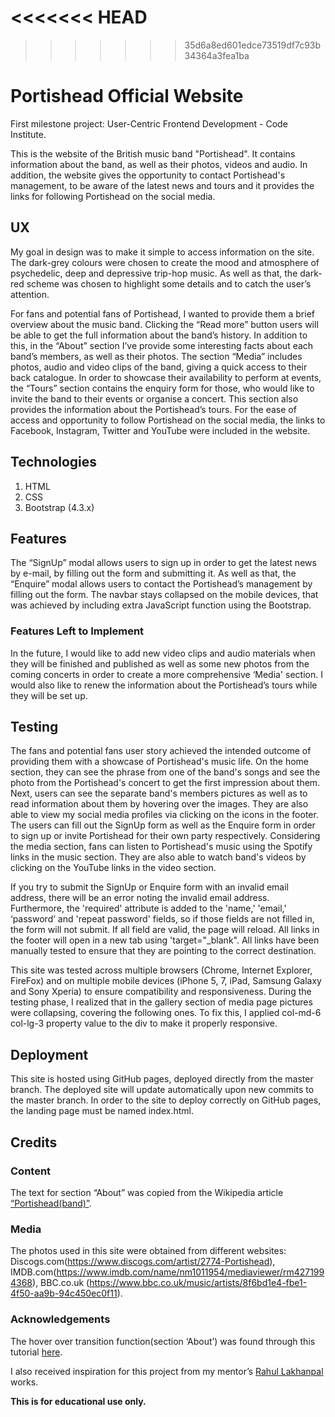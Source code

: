 <<<<<<< HEAD
=======

>>>>>>> 35d6a8ed601edce73519df7c93b34364a3fea1ba
# Portishead Official Website
First milestone project: User-Centric Frontend Development - Code Institute.

This is the website of the British music band "Portishead". It contains information about the band, as well as their photos, videos and audio.
In addition, the website gives the opportunity to contact Portishead's management, to be aware of the latest news and tours and it provides the links for following Portishead on the social media.

## UX
My goal in design was to make it simple to access information on the site. The dark-grey colours were chosen to create the mood and atmosphere of psychedelic, deep and depressive trip-hop music. As well as that, the dark-red scheme was chosen to highlight some details and to catch the user’s attention. 

For fans and potential fans of Portishead, I wanted to provide them a brief overview about the music band. Clicking the “Read more” button users will be able to get the full information about the band’s history. In addition to this, in the “About” section I’ve provide some interesting facts about each band’s members, as well as their photos. The section “Media” includes photos, audio and video clips of the band, giving a quick access to their back catalogue. In order to showcase their availability to perform at events, the “Tours” section contains the enquiry form for those, who would like to invite the band to their events or organise a concert. This section also provides the information about the Portishead’s tours. For the ease of access and opportunity to follow Portishead on the social media, the links to Facebook, Instagram, Twitter and YouTube were included in the website.

## Technologies
1.	HTML
2.	CSS
3.	Bootstrap (4.3.x)

## Features
The “SignUp” modal allows users to sign up in order to get the latest news by e-mail, by filling out the form and submitting it. As well as that, the “Enquire” modal allows users to contact the Portishead’s management by filling out the form.
The navbar stays collapsed on the mobile devices, that was achieved by including extra JavaScript function using the Bootstrap.

### Features Left to Implement
In the future, I would like to add new video clips and audio materials when they will be finished and published as well as some new photos from the coming concerts in order to create a more comprehensive ‘Media' section. I would also like to renew the information about the Portishead’s tours while they will be set up.

## Testing
The fans and potential fans user story achieved the intended outcome of providing them with a showcase of Portishead's music life. On the home section, they can see the phrase from one of the band's songs and see the photo from the Portishead's concert to get the first impression about them. Next, users can see the separate band's members pictures as well as to read information about them by hovering over the images.  They are also able to view my social media profiles via clicking on the icons in the footer. The users can fill out the SignUp form as well as the Enquire form in order to sign up or invite Portishead for their own party respectively. Considering the media section, fans can listen to Portishead's music using the Spotify links in the music section. They are also able to watch band's videos by clicking on the YouTube links in the video section.

If you try to submit the SignUp or Enquire form with an invalid email address, there will be an error noting the invalid email address. Furthermore, the 'required' attribute is added to the 'name,' 'email,' ‘password’ and 'repeat password' fields, so if those fields are not filled in, the form will not submit. If all field are valid, the page will reload. 
All links in the footer will open in a new tab using 'target="_blank". All links have been manually tested to ensure that they are pointing to the correct destination.

This site was tested across multiple browsers (Chrome, Internet Explorer, FireFox) and on multiple mobile devices (iPhone 5, 7, iPad, Samsung Galaxy and Sony Xperia) to ensure compatibility and responsiveness. During the testing phase, I realized that in the gallery section of media page pictures were collapsing, covering the following ones. To fix this, I applied col-md-6 col-lg-3 property value to the div to make it properly responsive. 

## Deployment
This site is hosted using GitHub pages, deployed directly from the master branch. The deployed site will update automatically upon new commits to the master branch. In order to the site to deploy correctly on GitHub pages, the landing page must be named index.html.

## Credits

### Content
The text for section “About” was copied from the Wikipedia article [“Portishead(band)”](https://en.wikipedia.org/wiki/Portishead_(band)). 
### Media
The photos used in this site were obtained from different websites: Discogs.com(https://www.discogs.com/artist/2774-Portishead), IMDB.com(https://www.imdb.com/name/nm1011954/mediaviewer/rm4271994368), BBC.co.uk (https://www.bbc.co.uk/music/artists/8f6bd1e4-fbe1-4f50-aa9b-94c450ec0f11).
### Acknowledgements
The hover over transition function(section ‘About’) was found through this tutorial [here](https://css-tricks.com/a-really-nice-way-to-handle-popup-information/).

I also received inspiration for this project from my mentor’s [Rahul Lakhanpal](https://www.rahullakhanpal.in/) works. 

**This is for educational use only.**

